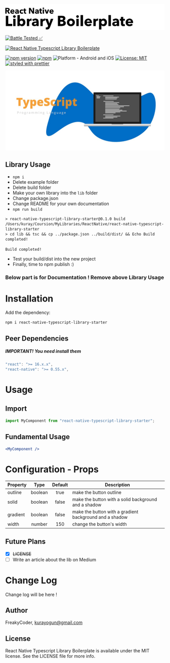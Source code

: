 <img alt="React Native Typescript Library Boilerplate" src="assets/logo.png" width="1050"/>

[![Battle Tested ✅](https://img.shields.io/badge/-Battle--Tested%20%E2%9C%85-03666e?style=for-the-badge)](https://github.com/WrathChaos/react-native-typescript-library-starter)

[![React Native Typescript Library Boilerplate](https://img.shields.io/badge/-Extremely%20easy%20to%20create%20a%20React%20Native%20Component%20Library%20with%20both%20Stateful%20and%20Functional%20Component%20Examples-orange?style=for-the-badge)](https://github.com/WrathChaos/react-native-typescript-library-starter)

[![npm version](https://img.shields.io/npm/v/react-native-typescript-library-starter.svg?style=for-the-badge)](https://www.npmjs.com/package/react-native-typescript-library-starter)
[![npm](https://img.shields.io/npm/dt/react-native-typescript-library-starter.svg?style=for-the-badge)](https://www.npmjs.com/package/react-native-typescript-library-starter)
![Platform - Android and iOS](https://img.shields.io/badge/platform-Android%20%7C%20iOS-blue.svg?style=for-the-badge)
[![License: MIT](https://img.shields.io/badge/License-MIT-green.svg?style=for-the-badge)](https://opensource.org/licenses/MIT)
[![styled with prettier](https://img.shields.io/badge/styled_with-prettier-ff69b4.svg?style=for-the-badge)](https://github.com/prettier/prettier)

<p align="center">
  <img alt="React Native Typescript Library Boilerplate"
        src="assets/Screenshots/typescript.jpg" />
</p>

## Library Usage

- `npm i`
- Delete example folder
- Delete build folder
- Make your own library into the `lib` folder
- Change package.json
- Change README for your own documentation
- `npm run build`

```
> react-native-typescript-library-starter@0.1.0 build /Users/kuray/Coursion/MyLibraries/ReactNative/react-native-typescript-library-starter
> cd lib && tsc && cp ../package.json ../build/dist/ && Echo Build completed!

Build completed!
```

- Test your build/dist into the new project
- Finally, time to npm publish :)

### Below part is for Documentation ! Remove above Library Usage

# Installation

Add the dependency:

```bash
npm i react-native-typescript-library-starter
```

## Peer Dependencies

<h5><i>IMPORTANT! You need install them</i></h5>

```js
"react": ">= 16.x.x",
"react-native": ">= 0.55.x",
```

# Usage

## Import

```jsx
import MyComponent from "react-native-typescript-library-starter";
```

## Fundamental Usage

```jsx
<MyComponent />
```

# Configuration - Props

| Property |  Type   | Default | Description                                             |
| -------- | :-----: | :-----: | ------------------------------------------------------- |
| outline  | boolean |  true   | make the button outline                                 |
| solid    | boolean |  false  | make the button with a solid background and a shadow    |
| gradient | boolean |  false  | make the button with a gradient background and a shadow |
| width    | number  |   150   | change the button's width                               |

## Future Plans

- [x] ~~LICENSE~~
- [ ] Write an article about the lib on Medium

# Change Log

Change log will be here !

## Author

FreakyCoder, kurayogun@gmail.com

## License

React Native Typescript Library Boilerplate is available under the MIT license. See the LICENSE file for more info.

